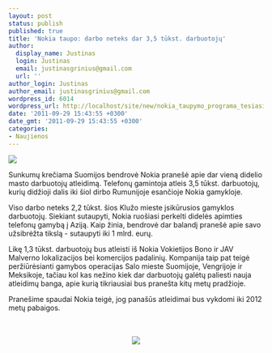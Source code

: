 ```yaml
---
layout: post
status: publish
published: true
title: 'Nokia taupo: darbo neteks dar 3,5 tūkst. darbuotojų'
author:
  display_name: Justinas
  login: Justinas
  email: justinasgrinius@gmail.com
  url: ''
author_login: Justinas
author_email: justinasgrinius@gmail.com
wordpress_id: 6014
wordpress_url: http://localhost/site/new/nokia_taupymo_programa_tesiasi_darbo_neteks_dar_35_tukst_darbuotoju/
date: '2011-09-29 15:43:55 +0300'
date_gmt: '2011-09-29 15:43:55 +0300'
categories:
- Naujienos
---
```

<div class="imgright"><img src="http://technews.lt/upload/nokialogos.jpg"  /></div>
<p>Sunkumų krečiama Suomijos bendrovė Nokia pranešė apie dar vieną didelio masto darbuotojų atleidimą. Telefonų gamintoja atleis 3,5 tūkst. darbuotojų, kurių didžioji dalis iki šiol dirbo Rumunijoje esančioje Nokia gamykloje.</p>
<p>Viso darbo neteks 2,2 tūkst. šios Klužo mieste įsikūrusios gamyklos darbuotojų. Siekiant sutaupyti, Nokia ruošiasi perkelti didelės apimties telefonų gamybą į Aziją. Kaip žinia, bendrovė dar balandį pranešė apie savo užsibrėžta tikslą - sutaupyti iki 1 mlrd. eurų.</p>
<p>Likę 1,3 tūkst. darbuotojų bus atleisti iš Nokia Vokietijos Bono ir JAV Malverno lokalizacijos bei komercijos padalinių. Kompanija taip pat teigė peržiūrėsianti gamybos operacijas Salo mieste Suomijoje, Vengrijoje ir Meksikoje, tačiau kol kas nežino kiek dar darbuotojų galėtų paliesti nauja atleidimų banga, apie kurią tikriausiai bus pranešta kitų metų pradžioje.</p>
<p>Pranešime spaudai Nokia teigė, jog panašūs atleidimai bus vykdomi iki 2012 metų pabaigos.<br />
<br /><center><br /><img src="http://www.blogcdn.com/www.engadget.com/media/2011/09/nokia-romania-2.jpg" /><br /></center></p>
